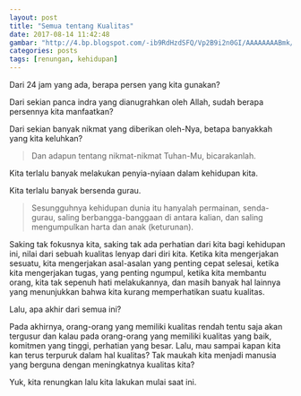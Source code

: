 ```yaml
---
layout: post
title: "Semua tentang Kualitas"
date: 2017-08-14 11:42:48
gambar: "http://4.bp.blogspot.com/-ib9RdHzdSFQ/Vp2B9i2n0GI/AAAAAAAABmk/8mwp9Bq45w0/s1600/Slide-1-Quality-not-Quantity.jpg"
categories: posts
tags: [renungan, kehidupan]
---
```


Dari 24 jam yang ada, berapa persen yang kita gunakan?

Dari sekian panca indra yang dianugrahkan oleh Allah, sudah berapa persennya kita manfaatkan?

Dari sekian banyak nikmat yang diberikan oleh-Nya, betapa banyakkah yang kita keluhkan?

> Dan adapun tentang nikmat-nikmat Tuhan-Mu, bicarakanlah.

Kita terlalu banyak melakukan penyia-nyiaan dalam kehidupan kita.

Kita terlalu banyak bersenda gurau.

> Sesungguhnya kehidupan dunia itu hanyalah permainan, senda-gurau, saling berbangga-banggaan di antara kalian, dan saling mengumpulkan harta dan anak (keturunan).

Saking tak fokusnya kita, saking tak ada perhatian dari kita bagi kehidupan ini, nilai dari sebuah kualitas lenyap dari diri kita. Ketika kita mengerjakan sesuatu, kita mengerjakan asal-asalan yang penting cepat selesai, ketika kita mengerjakan tugas, yang penting ngumpul, ketika kita membantu orang, kita tak sepenuh hati melakukannya, dan masih banyak hal lainnya yang menunjukkan bahwa kita kurang memperhatikan suatu kualitas.

Lalu, apa akhir dari semua ini?

Pada akhirnya, orang-orang yang memiliki kualitas rendah tentu saja akan tergusur dan kalau pada orang-orang yang memiliki kualitas yang baik, komitmen yang tinggi, perhatian yang besar. Lalu, mau sampai kapan kita kan terus terpuruk dalam hal kualitas? Tak maukah kita menjadi manusia yang berguna dengan meningkatnya kualitas kita?

Yuk, kita renungkan lalu kita lakukan mulai saat ini.